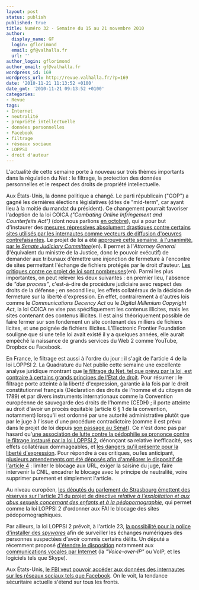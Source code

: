 ```yaml
---
layout: post
status: publish
published: true
title: Numéro 32 - Semaine du 15 au 21 novembre 2010
author:
  display_name: GF
  login: gflorimond
  email: gf@valhalla.fr
  url: ''
author_login: gflorimond
author_email: gf@valhalla.fr
wordpress_id: 169
wordpress_url: http://revue.valhalla.fr/?p=169
date: '2010-11-21 11:13:52 +0100'
date_gmt: '2010-11-21 09:13:52 +0100'
categories:
- Revue
tags:
- Internet
- neutralité
- propriété intellectuelle
- données personnelles
- Facebook
- filtrage
- réseaux sociaux
- LOPPSI
- droit d'auteur
---
```

<p>L'actualité de cette semaine porte à nouveau sur trois thèmes importants dans la régulation du Net : le filtrage, la protection des données personnelles et le respect des droits de propriété intellectuelle.</p>
<p>Aux États-Unis, la donne politique a changé. Le parti républicain ("GOP") a gagné les dernières élections législatives (dites de "mid-term", car ayant lieu à la moitié du mandat du président). Ce changement pourrait favoriser l'adoption de la loi COICA <i>("Combating Online Infringement and Counterfeits Act")</i> (dont nous parlions <a href="http://revue.valhalla.fr/numeros/25/">en octobre</a>), qui a pour but d'instaurer des <a href="http://www.numerama.com/magazine/17381-usa-la-loi-sur-le-filtrage-mondial-adoptee-par-le-comite-judiciaire-du-senat.html">mesures répressives absolument drastiques contre certains sites utilisés par les internautes comme vecteurs de diffusion d'oeuvres contrefaisantes</a>. Le projet de loi a été <a href="http://www.wired.com/epicenter/2010/11/coica-web-censorship-bill/">approuvé cette semaine, à l'unanimité, par le <i> Senate Judiciary Committee</i></a><span class="lang">(en)</span>. Il permet à l'<i>Attorney General</i> (l'équivalent du ministre de la Justice, donc le pouvoir exécutif) de demander aux tribunaux d'émettre une injonction de fermeture à l'encontre de sites permettant l'échange de fichiers protégés par le droit d'auteur. <a href="http://www.eff.org/deeplinks/2010/11/case-against-coica">Les critiques contre ce projet de loi sont nombreuses</a><span class="lang">(en)</span>. Parmi les plus importantes, on peut relever les deux suivantes : en premier lieu, l'absence de <i>"due process"</i>, c'est-à-dire de procédure judiciaire avec respect des droits de la défense ; en second lieu, les effets collatéraux de la décision de fermeture sur la liberté d'expression. En effet, contrairement à d'autres lois comme le <i>Communications Decency Act</i> ou le <i>Digital Millenium Copyright Act</i>, la loi COICA ne vise pas spécifiquement les contenus illicites, mais les sites contenant des contenus illicites. Il est ainsi théoriquement possible de faire fermer sur son fondement un site contenant des milliers de fichiers licites, et une poignée de fichiers illicites. L'Electronic Frontier Foundation souligne que si une telle loi avait existé il y a quelques années, elle aurait empêché la naissance de grands services du Web 2 comme YouTube, Dropbox ou Facebook.</p>
<p>En France, le filtrage est aussi à l'ordre du jour : il s'agit de l'article 4 de la loi LOPPSI 2. La Quadrature du Net publie cette semaine une excellente analyse juridique montrant que <a href="http://www.laquadrature.net/fr/le-filtrage-dinternet-viole-letat-de-droit">le filtrage du Net, tel que prévu par la loi, est contraire à certains grands principes de l'État de droit</a>. Pour résumer : le filtrage porte atteinte à la liberté d'expression, garantie à la fois par le droit constitutionnel français (Déclaration des droits de l'homme et du citoyen de 1789) et par divers instruments internationaux comme la Convention européenne de sauvegarde des droits de l'homme (CEDH) ; il porte atteinte au droit d'avoir un procès équitable (article 6 § 1 de la convention, notamment) lorsqu'il est ordonné par une autorité administrative plutôt que par le juge à l'issue d'une procédure contradictoire (comme il est prévu dans le projet de loi depuis <a href="http://revue.valhalla.fr/numeros/8/">son passage au Sénat</a>). Ce n'est donc pas par hasard qu'<a href="http://www.pcinpact.com/actu/news/60370-ange-bleu-loppsi-blocage-pedophile.htm">une association de lutte contre la pédophilie se prononce contre le filtrage instauré par la loi LOPPSI 2</a>, dénonçant sa relative inefficacité, ses effets collatéraux dommageables, et <a href="http://www.numerama.com/magazine/17333-loppsi-encore-une-association-anti-pedophilie-opposee-au-filtrage.html">les dangers qu'il présente pour la liberté d'expression</a>. Pour répondre à ces critiques, ou les anticipant, <a href="http://www.pcinpact.com/actu/news/60450-loppsi-assemblee-nationale-blocage-site.htm">plusieurs amendements ont été déposés afin d'améliorer le dispositif de l'article 4</a> : limiter le blocage aux URL, exiger la saisine du juge, faire intervenir la CNIL, encadrer le blocage avec le principe de neutralité, voire supprimer purement et simplement l'article.</p>
<p>Au niveau européen, <a href="http://www.numerama.com/magazine/17345-les-eurodeputes-mefiants-face-au-filtrage-de-la-pedopornographie.html">les députés du parlement de Strasbourg émettent des réserves sur l'article 21 du projet de directive <i>relative à l'exploitation et aux abus sexuels concernant des enfants et à la pédopornographie</i></a>, qui permet comme la loi LOPPSI 2 d'ordonner aux FAI le blocage des sites pédopornographiques.</p>
<p>Par ailleurs, la loi LOPPSI 2 prévoit, à l'article 23, <a href="http://www.valhalla.fr/2010/02/13/loppsi-2-les-spywares-judiciaires/">la possibilité pour la police d'installer des <i>spywares</i></a> afin de surveiller les échanges numériques des personnes suspectées d'avoir commis certains délits. Un député a récemment proposé <a href="http://www.pcinpact.com/actu/news/60435-dominique-tian-loppsi-voix-internet.htm">d'étendre le disposition</a> notamment aux <a href="http://www.numerama.com/magazine/17371-un-depute-demande-que-la-police-puisse-ecouter-la-telephonie-sur-ip.html">communications vocales par Internet</a> (la <i>"Voice-over-IP"</i> ou VoIP, et les logiciels tels que Skype).</p>
<p>Aux États-Unis, <a href="http://www.numerama.com/magazine/17360-le-fbi-veut-un-acces-aux-donnees-privees-sur-facebook.html">le FBI veut pouvoir accéder aux données des internautes sur les réseaux sociaux tels que Facebook</a>. On le voit, la tendance sécuritaire actuelle s'étend sur tous les fronts.</p>
